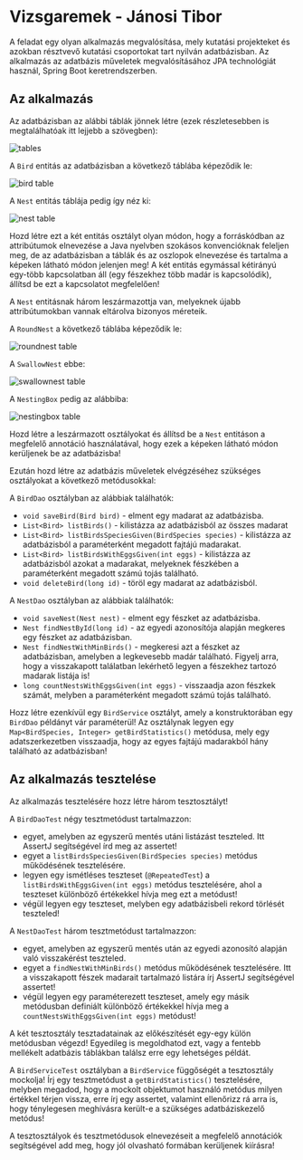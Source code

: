 # Vizsgaremek - Jánosi Tibor

A feladat egy olyan alkalmazás megvalósítása, mely kutatási projekteket és azokban résztvevő kutatási csoportokat tart nyilván adatbázisban. Az alkalmazás az adatbázis műveletek megvalósításához JPA technológiát használ, Spring Boot keretrendszerben.

## Az alkalmazás

Az adatbázisban az alábbi táblák jönnek létre (ezek részletesebben is megtalálhatóak itt lejjebb 
a szövegben):

![tables](images/tables.PNG)

A `Bird` entitás az adatbázisban a következő táblába képeződik le:

![bird table](images/birdtable.PNG)

A `Nest` entitás táblája pedig így néz ki:

![nest table](images/nesttable.PNG)

Hozd létre ezt a két entitás osztályt olyan módon, hogy a forráskódban az attribútumok 
elnevezése a Java nyelvben szokásos konvencióknak feleljen meg, de az adatbázisban 
a táblák és az oszlopok elnevezése és tartalma a képeken látható módon jelenjen meg! 
A két entitás egymással kétirányú egy-több kapcsolatban áll (egy fészekhez több madár 
is kapcsolódik), állítsd be ezt a kapcsolatot megfelelően!

A `Nest` entitásnak három leszármazottja van, melyeknek újabb attribútumokban vannak eltárolva 
bizonyos méreteik.

A `RoundNest` a következő táblába képeződik le:

![roundnest table](images/roundnesttable.PNG)

A `SwallowNest` ebbe:

![swallownest table](images/swallownesttable.PNG)

A `NestingBox` pedig az alábbiba:

![nestingbox table](images/nestingboxtable.PNG)

Hozd létre a leszármazott osztályokat és állítsd be a `Nest` entitáson a megfelelő 
annotáció használatával, hogy ezek a képeken látható módon kerüljenek be az adatbázisba!

Ezután hozd létre az adatbázis műveletek elvégzéséhez szükséges osztályokat a 
következő metódusokkal:

A `BirdDao` osztályban az alábbiak találhatók:

* `void saveBird(Bird bird)` - elment egy madarat az adatbázisba.
* `List<Bird> listBirds()` - kilistázza az adatbázisból az összes madarat 
* `List<Bird> listBirdsSpeciesGiven(BirdSpecies species)` - kilistázza az adatbázisból a 
  paraméterként megadott fajtájú madarakat. 
* `List<Bird> listBirdsWithEggsGiven(int eggs)` - kilistázza az adatbázisból azokat a madarakat, 
  melyeknek fészkében a paraméterként megadott számú tojás található.
* `void deleteBird(long id)` - töröl egy madarat az adatbázisból.  
  
A `NestDao` osztályban az alábbiak találhatók:

* `void saveNest(Nest nest)` - elment egy fészket az adatbázisba.
* `Nest findNestById(long id)` - az egyedi azonosítója alapján megkeres egy fészket az adatbázisban.
* `Nest findNestWithMinBirds()` - megkeresi azt a fészket az adatbázisban, amelyben a 
  legkevesebb madár található. Figyelj arra, hogy a visszakapott találatban lekérhető legyen a 
  fészekhez tartozó madarak listája is!
* `long countNestsWithEggsGiven(int eggs)` - visszaadja azon fészkek számát, melyben a 
  paraméterként megadott számú tojás található.
  
Hozz létre ezenkívül egy `BirdService` osztályt, amely a konstruktorában egy `BirdDao` 
példányt vár paraméterül! Az osztálynak legyen egy `Map<BirdSpecies, Integer> getBirdStatistics()` 
metódusa, mely egy adatszerkezetben visszaadja, hogy az egyes fajtájú madarakból hány található 
az adatbázisban!

## Az alkalmazás tesztelése

Az alkalmazás tesztelésére hozz létre három tesztosztályt!

A `BirdDaoTest` négy tesztmetódust tartalmazzon:

* egyet, amelyben az egyszerű mentés utáni listázást teszteled. Itt AssertJ segítségével írd meg az assertet!
* egyet a `listBirdsSpeciesGiven(BirdSpecies species)` metódus működésének tesztelésére.
* legyen egy ismétléses teszteset (`@RepeatedTest`) a `listBirdsWithEggsGiven(int eggs)` metódus 
  tesztelésére, ahol a teszteset különböző értékekkel hívja meg ezt a metódust!
* végül legyen egy teszteset, melyben egy adatbázisbeli rekord törlését teszteled!  
  
A `NestDaoTest` három tesztmetódust tartalmazzon:

* egyet, amelyben az egyszerű mentés után az egyedi azonosító alapján való visszakérést teszteled.
* egyet a `findNestWithMinBirds()` metódus működésének tesztelésére. Itt a visszakapott fészek madarait 
  tartalmazó listára írj AssertJ segítségével assertet!
* végül legyen egy paraméterezett teszteset, amely egy másik metódusban definiált különböző értékekkel 
  hívja meg a `countNestsWithEggsGiven(int eggs)` metódust!
  
A két tesztosztály tesztadatainak az előkészítését egy-egy külön metódusban végezd! Egyedileg is megoldhatod 
ezt, vagy a fentebb mellékelt adatbázis táblákban találsz erre egy lehetséges példát.

A `BirdServiceTest` osztályban a `BirdService` függőségét a tesztosztály mockolja! Írj egy tesztmetódust a
`getBirdStatistics()` tesztelésére, melyben megadod, hogy a mockolt objektumot használó metódus 
milyen értékkel térjen vissza, erre írj egy assertet, valamint ellenőrizz rá arra is, hogy ténylegesen 
meghívásra került-e a szükséges adatbáziskezelő metódus!

A tesztosztályok és tesztmetódusok elnevezéseit a megfelelő annotációk segítségével add meg, 
hogy jól olvasható formában kerüljenek kiírásra!
